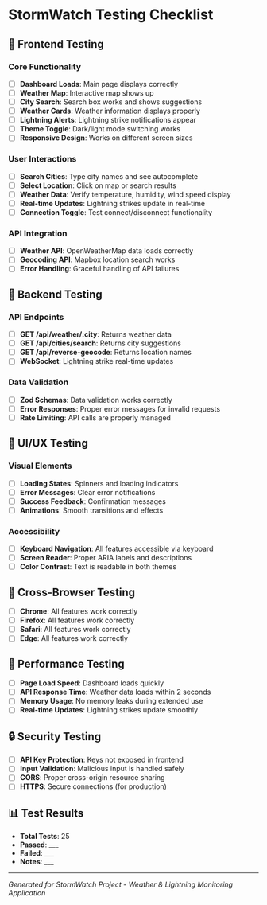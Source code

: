 # StormWatch Testing Checklist

## 🧪 **Frontend Testing**

### **Core Functionality**
- [ ] **Dashboard Loads**: Main page displays correctly
- [ ] **Weather Map**: Interactive map shows up
- [ ] **City Search**: Search box works and shows suggestions
- [ ] **Weather Cards**: Weather information displays properly
- [ ] **Lightning Alerts**: Lightning strike notifications appear
- [ ] **Theme Toggle**: Dark/light mode switching works
- [ ] **Responsive Design**: Works on different screen sizes

### **User Interactions**
- [ ] **Search Cities**: Type city names and see autocomplete
- [ ] **Select Location**: Click on map or search results
- [ ] **Weather Data**: Verify temperature, humidity, wind speed display
- [ ] **Real-time Updates**: Lightning strikes update in real-time
- [ ] **Connection Toggle**: Test connect/disconnect functionality

### **API Integration**
- [ ] **Weather API**: OpenWeatherMap data loads correctly
- [ ] **Geocoding API**: Mapbox location search works
- [ ] **Error Handling**: Graceful handling of API failures

## 🔧 **Backend Testing**

### **API Endpoints**
- [ ] **GET /api/weather/:city**: Returns weather data
- [ ] **GET /api/cities/search**: Returns city suggestions
- [ ] **GET /api/reverse-geocode**: Returns location names
- [ ] **WebSocket**: Lightning strike real-time updates

### **Data Validation**
- [ ] **Zod Schemas**: Data validation works correctly
- [ ] **Error Responses**: Proper error messages for invalid requests
- [ ] **Rate Limiting**: API calls are properly managed

## 🎨 **UI/UX Testing**

### **Visual Elements**
- [ ] **Loading States**: Spinners and loading indicators
- [ ] **Error Messages**: Clear error notifications
- [ ] **Success Feedback**: Confirmation messages
- [ ] **Animations**: Smooth transitions and effects

### **Accessibility**
- [ ] **Keyboard Navigation**: All features accessible via keyboard
- [ ] **Screen Reader**: Proper ARIA labels and descriptions
- [ ] **Color Contrast**: Text is readable in both themes

## 📱 **Cross-Browser Testing**
- [ ] **Chrome**: All features work correctly
- [ ] **Firefox**: All features work correctly
- [ ] **Safari**: All features work correctly
- [ ] **Edge**: All features work correctly

## 🚀 **Performance Testing**
- [ ] **Page Load Speed**: Dashboard loads quickly
- [ ] **API Response Time**: Weather data loads within 2 seconds
- [ ] **Memory Usage**: No memory leaks during extended use
- [ ] **Real-time Updates**: Lightning strikes update smoothly

## 🔒 **Security Testing**
- [ ] **API Key Protection**: Keys not exposed in frontend
- [ ] **Input Validation**: Malicious input is handled safely
- [ ] **CORS**: Proper cross-origin resource sharing
- [ ] **HTTPS**: Secure connections (for production)

## 📊 **Test Results**
- **Total Tests**: 25
- **Passed**: ___
- **Failed**: ___
- **Notes**: ___

---
*Generated for StormWatch Project - Weather & Lightning Monitoring Application* 